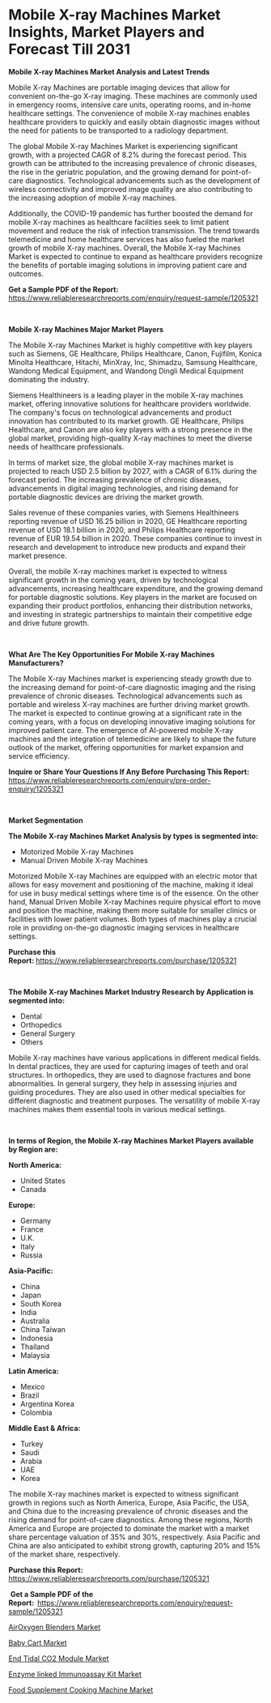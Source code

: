 <p><h1>Mobile X-ray Machines Market Insights, Market Players and Forecast Till 2031</h1></p><p><strong>Mobile X-ray Machines Market Analysis and Latest Trends</strong></p>
<p><p>Mobile X-ray Machines are portable imaging devices that allow for convenient on-the-go X-ray imaging. These machines are commonly used in emergency rooms, intensive care units, operating rooms, and in-home healthcare settings. The convenience of mobile X-ray machines enables healthcare providers to quickly and easily obtain diagnostic images without the need for patients to be transported to a radiology department.</p><p>The global Mobile X-ray Machines Market is experiencing significant growth, with a projected CAGR of 8.2% during the forecast period. This growth can be attributed to the increasing prevalence of chronic diseases, the rise in the geriatric population, and the growing demand for point-of-care diagnostics. Technological advancements such as the development of wireless connectivity and improved image quality are also contributing to the increasing adoption of mobile X-ray machines.</p><p>Additionally, the COVID-19 pandemic has further boosted the demand for mobile X-ray machines as healthcare facilities seek to limit patient movement and reduce the risk of infection transmission. The trend towards telemedicine and home healthcare services has also fueled the market growth of mobile X-ray machines. Overall, the Mobile X-ray Machines Market is expected to continue to expand as healthcare providers recognize the benefits of portable imaging solutions in improving patient care and outcomes.</p></p>
<p><strong>Get a Sample PDF of the Report:&nbsp;</strong> <a href="https://www.reliableresearchreports.com/enquiry/request-sample/1205321">https://www.reliableresearchreports.com/enquiry/request-sample/1205321</a></p>
<p>&nbsp;</p>
<p><strong>Mobile X-ray Machines Major Market Players</strong></p>
<p><p>The Mobile X-ray Machines Market is highly competitive with key players such as Siemens, GE Healthcare, Philips Healthcare, Canon, Fujifilm, Konica Minolta Healthcare, Hitachi, MinXray, Inc, Shimadzu, Samsung Healthcare, Wandong Medical Equipment, and Wandong Dingli Medical Equipment dominating the industry. </p><p>Siemens Healthineers is a leading player in the mobile X-ray machines market, offering innovative solutions for healthcare providers worldwide. The company's focus on technological advancements and product innovation has contributed to its market growth. GE Healthcare, Philips Healthcare, and Canon are also key players with a strong presence in the global market, providing high-quality X-ray machines to meet the diverse needs of healthcare professionals.</p><p>In terms of market size, the global mobile X-ray machines market is projected to reach USD 2.5 billion by 2027, with a CAGR of 6.1% during the forecast period. The increasing prevalence of chronic diseases, advancements in digital imaging technologies, and rising demand for portable diagnostic devices are driving the market growth.</p><p>Sales revenue of these companies varies, with Siemens Healthineers reporting revenue of USD 16.25 billion in 2020, GE Healthcare reporting revenue of USD 18.1 billion in 2020, and Philips Healthcare reporting revenue of EUR 19.54 billion in 2020. These companies continue to invest in research and development to introduce new products and expand their market presence. </p><p>Overall, the mobile X-ray machines market is expected to witness significant growth in the coming years, driven by technological advancements, increasing healthcare expenditure, and the growing demand for portable diagnostic solutions. Key players in the market are focused on expanding their product portfolios, enhancing their distribution networks, and investing in strategic partnerships to maintain their competitive edge and drive future growth.</p></p>
<p>&nbsp;</p>
<p><strong>What Are The Key Opportunities For Mobile X-ray Machines Manufacturers?</strong></p>
<p><p>The Mobile X-ray Machines market is experiencing steady growth due to the increasing demand for point-of-care diagnostic imaging and the rising prevalence of chronic diseases. Technological advancements such as portable and wireless X-ray machines are further driving market growth. The market is expected to continue growing at a significant rate in the coming years, with a focus on developing innovative imaging solutions for improved patient care. The emergence of AI-powered mobile X-ray machines and the integration of telemedicine are likely to shape the future outlook of the market, offering opportunities for market expansion and service efficiency.</p></p>
<p><strong>Inquire or Share Your Questions If Any Before Purchasing This Report:</strong> <a href="https://www.reliableresearchreports.com/enquiry/pre-order-enquiry/1205321">https://www.reliableresearchreports.com/enquiry/pre-order-enquiry/1205321</a></p>
<p>&nbsp;</p>
<p><strong>Market Segmentation</strong></p>
<p><strong>The Mobile X-ray Machines Market Analysis by types is segmented into:</strong></p>
<p><ul><li>Motorized Mobile X-ray Machines</li><li>Manual Driven Mobile X-ray Machines</li></ul></p>
<p><p>Motorized Mobile X-ray Machines are equipped with an electric motor that allows for easy movement and positioning of the machine, making it ideal for use in busy medical settings where time is of the essence. On the other hand, Manual Driven Mobile X-ray Machines require physical effort to move and position the machine, making them more suitable for smaller clinics or facilities with lower patient volumes. Both types of machines play a crucial role in providing on-the-go diagnostic imaging services in healthcare settings.</p></p>
<p><strong>Purchase this Report:&nbsp;</strong><a href="https://www.reliableresearchreports.com/purchase/1205321">https://www.reliableresearchreports.com/purchase/1205321</a></p>
<p>&nbsp;</p>
<p><strong>The Mobile X-ray Machines Market Industry Research by Application is segmented into:</strong></p>
<p><ul><li>Dental</li><li>Orthopedics</li><li>General Surgery</li><li>Others</li></ul></p>
<p><p>Mobile X-ray machines have various applications in different medical fields. In dental practices, they are used for capturing images of teeth and oral structures. In orthopedics, they are used to diagnose fractures and bone abnormalities. In general surgery, they help in assessing injuries and guiding procedures. They are also used in other medical specialties for different diagnostic and treatment purposes. The versatility of mobile X-ray machines makes them essential tools in various medical settings.</p></p>
<p>&nbsp;</p>
<p><strong>In terms of Region, the Mobile X-ray Machines Market Players available by Region are:</strong></p>
<p>
    <p> <strong> North America: </strong>
        <ul>
            <li>United States</li>
            <li>Canada</li>
        </ul>
        </p> 
    <p> <strong> Europe: </strong>
        <ul>
            <li>Germany</li>
            <li>France</li>
            <li>U.K.</li>
            <li>Italy</li>
            <li>Russia</li>
        </ul>
        </p> 
    <p> <strong> Asia-Pacific: </strong>
        <ul>
            <li>China</li>
            <li>Japan</li>
            <li>South Korea</li>
            <li>India</li>
            <li>Australia</li>
            <li>China Taiwan</li>
            <li>Indonesia</li>
            <li>Thailand</li>
            <li>Malaysia</li>
        </ul>
        </p> 
    <p> <strong> Latin America: </strong>
        <ul>
            <li>Mexico</li>
            <li>Brazil</li>
            <li>Argentina Korea</li>
            <li>Colombia</li>
        </ul>
        </p> 
    <p> <strong> Middle East & Africa: </strong>
        <ul>
            <li>Turkey</li>
            <li>Saudi</li>
            <li>Arabia</li>
            <li>UAE</li>
            <li>Korea</li>
        </ul>
    </p>
    </p>
<p><p>The mobile X-ray machines market is expected to witness significant growth in regions such as North America, Europe, Asia Pacific, the USA, and China due to the increasing prevalence of chronic diseases and the rising demand for point-of-care diagnostics. Among these regions, North America and Europe are projected to dominate the market with a market share percentage valuation of 35% and 30%, respectively. Asia Pacific and China are also anticipated to exhibit strong growth, capturing 20% and 15% of the market share, respectively.</p></p>
<p><strong>Purchase this Report: </strong><a href="https://www.reliableresearchreports.com/purchase/1205321">https://www.reliableresearchreports.com/purchase/1205321</a></p>
<p>&nbsp;<strong>Get a Sample PDF of the Report:&nbsp;&nbsp;</strong><a href="https://www.reliableresearchreports.com/enquiry/request-sample/1205321">https://www.reliableresearchreports.com/enquiry/request-sample/1205321</a></p>
<p><strong></strong></p>
<p><p><a href="https://medium.com/@crystalpierce09/airoxygen-blenders-market-size-cagr-trends-2024-2030-e9fb4bef8ba0">AirOxygen Blenders Market</a></p><p><a href="https://github.com/brentleyjimmiealvaradoz4l1rea/Market-Research-Report-List-1/blob/main/baby-cart-market.md">Baby Cart Market</a></p><p><a href="https://medium.com/@crystalpierce09/end-tidal-co2-module-market-size-cagr-trends-2024-2030-2a54f3fe4396">End Tidal CO2 Module Market</a></p><p><a href="https://medium.com/@crystalpierce09/enzyme-linked-immunoassay-kit-market-analysis-its-cagr-market-segmentation-and-global-industry-0c497f224bfc">Enzyme linked Immunoassay Kit Market</a></p><p><a href="https://github.com/eeaveuhhh/Market-Research-Report-List-1/blob/main/food-supplement-cooking-machine-market.md">Food Supplement Cooking Machine Market</a></p></p>